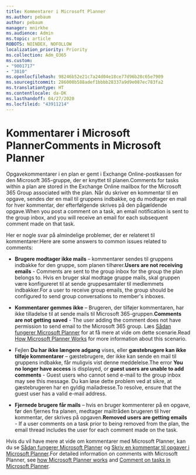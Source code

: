 ```yaml
---
title: Kommentarer i Microsoft Planner
ms.author: pebaum
author: pebaum
manager: mnirkhe
ms.audience: Admin
ms.topic: article
ROBOTS: NOINDEX, NOFOLLOW
localization_priority: Priority
ms.collection: Adm_O365
ms.custom:
- "9001717"
- "3810"
ms.openlocfilehash: 98246b52e21c7a24d04e18ce77d96b28c65e7909
ms.sourcegitcommit: 286000b588adef1bbbb28337a9d9e087ec783fa2
ms.translationtype: HT
ms.contentlocale: da-DK
ms.lasthandoff: 04/27/2020
ms.locfileid: "43911214"
---
```

# <a name="comments-in-microsoft-planner"></a><span data-ttu-id="24358-102">Kommentarer i Microsoft Planner</span><span class="sxs-lookup"><span data-stu-id="24358-102">Comments in Microsoft Planner</span></span>

<span data-ttu-id="24358-103">Opgavekommentarer i en plan er gemt i Exchange Online-postkassen for den Microsoft 365-gruppe, der er knyttet til planen.</span><span class="sxs-lookup"><span data-stu-id="24358-103">Comments for tasks within a plan are stored in the Exchange Online mailbox for the Microsoft 365 Group associated with the plan.</span></span>  <span data-ttu-id="24358-104">Når du skriver en kommentar til en opgave, sendes der en mail til gruppens indbakke, og du modtager en mail for hver kommentar, der efterfølgende skrives på den pågældende opgave.</span><span class="sxs-lookup"><span data-stu-id="24358-104">When you post a comment on a task, an email notification is sent to the group inbox, and you will receive an email for each subsequent comment made on that task.</span></span>

<span data-ttu-id="24358-105">Her er nogle svar på almindelige problemer, der er relateret til kommentarer:</span><span class="sxs-lookup"><span data-stu-id="24358-105">Here are some answers to common issues related to comments:</span></span>

- <span data-ttu-id="24358-106">**Brugere modtager ikke mails** – kommentarer sendes til gruppens indbakke for den gruppe, som planen tilhører.</span><span class="sxs-lookup"><span data-stu-id="24358-106">**Users are not receiving emails** - Comments are sent to the group inbox for the group the plan belongs to.</span></span> <span data-ttu-id="24358-107">Hvis en bruger skal modtage gruppe mails, skal gruppen være konfigureret til at sende gruppesamtaler til medlemmets indbakker.</span><span class="sxs-lookup"><span data-stu-id="24358-107">For a user to receive group emails, the group should be configured to send group conversations to member's inboxes.</span></span>

- <span data-ttu-id="24358-108">**Kommentarer gemmes ikke** – Brugeren, der tilføjer kommentaren, har ikke tilladelse til at sende mails til Microsoft 365-gruppen.</span><span class="sxs-lookup"><span data-stu-id="24358-108">**Comments are not getting saved** -  The user adding the comment does not have permission to send email to the Microsoft 365 group.</span></span> <span data-ttu-id="24358-109">Læs [Sådan fungerer Microsoft Planner](https://techcommunity.microsoft.com/t5/planner-blog/how-microsoft-planner-works/ba-p/1214736) for at få mere at vide om dette scenarie.</span><span class="sxs-lookup"><span data-stu-id="24358-109">Read [How Microsoft Planner Works](https://techcommunity.microsoft.com/t5/planner-blog/how-microsoft-planner-works/ba-p/1214736) for more information about this scenario.</span></span>

- <span data-ttu-id="24358-110">Fejlen **Du har ikke længere adgang** vises, eller **gæstebrugere kan ikke tilføje kommentarer** – gæstebrugere, der ikke kan sende en mail til gruppens indbakke, får muligvis vist denne meddelelse.</span><span class="sxs-lookup"><span data-stu-id="24358-110">The error **You no longer have access** is displayed, or **guest users are unable to add comments** - Guest users who cannot send e-mail to the group inbox may see this message.</span></span> <span data-ttu-id="24358-111">Du kan løse dette problem ved at sikre, at gæstebrugeren har en gyldig mailadresse.</span><span class="sxs-lookup"><span data-stu-id="24358-111">To resolve, ensure that the guest user has a valid e-mail address.</span></span>

- <span data-ttu-id="24358-112">**Fjernede brugere får mails** – hvis en bruger kommenterer på en opgave, før den fjernes fra planen, medtager mailtråden brugeren til hver kommentar, der skrives på opgaven.</span><span class="sxs-lookup"><span data-stu-id="24358-112">**Removed users are getting emails** -  If a user comments on a task prior to being removed from the plan, the email thread includes the user for each comment made on the task.</span></span>

<span data-ttu-id="24358-113">Hvis du vil have mere at vide om kommentarer med Microsoft Planner, kan du se [Sådan fungerer Microsoft Planner](https://techcommunity.microsoft.com/t5/planner-blog/how-microsoft-planner-works/ba-p/1214736) og [Skriv en kommentar til opgaver i Microsoft Planner](https://support.microsoft.com/office/comment-on-tasks-in-microsoft-planner-fd4aedde-7785-4cd0-96ee-122fbc9140e1).</span><span class="sxs-lookup"><span data-stu-id="24358-113">For detailed information on comments with Microsoft Planner, see [how Microsoft Planner works](https://techcommunity.microsoft.com/t5/planner-blog/how-microsoft-planner-works/ba-p/1214736) and [Comment on tasks in Microsoft Planner](https://support.microsoft.com/office/comment-on-tasks-in-microsoft-planner-fd4aedde-7785-4cd0-96ee-122fbc9140e1).</span></span>
